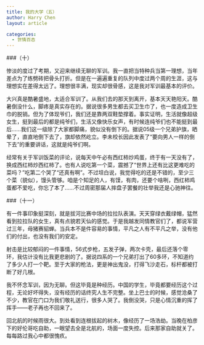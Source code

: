```yaml
---
title: 我的大学（五）
author: Harry Chen
layout: article

categories:
  - 世情百态
---
```

###（十）

  惨淡的度过了考期，又迎来继续无聊的军训。我一直把当特种兵当第一理想，当年差点为了练劈砖把骨头打折。但是在一遍遍重复的队列中度过两个周的生涯，这与理想实在差得太远了。理想很丰满，现实却很骨感，这是我对军训最基本的评价。

  大兴真是酷暑盛地，太适合军训了。从我们去的那天到离开，基本天天艳阳天。酷暑倒没什么，脚疼是真实存在的。据说很多男生都去买卫生巾了，也一度造成卫生巾的脱销。但为了体现爷们，我们还是靠两双鞋垫撑着。事实证明，生活就像超级女生，挺到最后的都是纯爷们，生活又像快乐女声，有时候连纯爷们也不能挺到最后……我们这一级除了大家都脚痛，貌似没有倒下的。据说05级一个兄弟护旗，晒晕了，直直地倒下去了，旗却依然屹立。李未校长因此发表了“要向男人一样的倒下去”的重要讲话，这就是纯爷们啊。

  经常有关于军训饭菜的评论，说每天中午必有西红柿炒鸡蛋，终于有一天没有了，换成西红柿炒西红柿了。也有人说吃第一个菜，震撼了“世界上还有比这更难吃的菜吗？”吃第二个哭了“还真有啊”。不过坦白说，我觉得吃的还是不错的，至少三个菜（貌似），馒头管够。咱是个知足的人，有馍，有肉，还要个啥咧，西红柿鸡蛋都不爱吃，你忘了本了……不过周密那届人摔盘子罢餐的壮举我还是心驰神往。

###（十一）

  有一件事印象挺深刻，就是拔河比赛中场的拉拉队表演。天天穿绿衣戴绿帽，猛然看到拉拉队的女生，真有点貌若天仙的感觉。于是我越发同情教官们了，都说军营过三年，母猪赛貂蝉。当兵本不是件容易的事情，平凡之人有不平凡之举，没有他们的付出，也没有我们的安定。

  射击是比较郁闷的一件事情，56式步枪，五发子弹，两次卡壳，最后还落个零环，我估计没有比我更悲剧的了。据说四系的一个兄弟打出了60多环，不知道约了多少人打一个靶。至于大家的枪法，更是神出鬼没，打得飞沙走石，标杆都被打断了好几根。

  我不怀念军训，因为无聊。但这毕竟是种经历。中国的学生，毕竟都要经历这个过程，无论好坏得失，没有经历的话终究人生不完整。坐上巴士的时候，感觉沧桑了不少，教官在门口为我们敬礼送行，很多人哭了。我倒没哭，只是心情沉重的挥了挥手——老子再也不回来了。

  回北航的时候雨很大。到处看到连根拔起的树木，像经历了一场浩劫。当晚在柏彦下的好伦哥吃自助，一眼望去全是北航的，场面一度失控。后来那家自助就关了。每每路过我心中都很愧疚。
